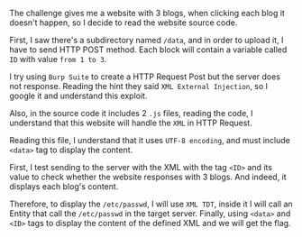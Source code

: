 The challenge gives me a website with 3 blogs, when clicking each blog it doesn't happen, so I decide to read the website source code.

First, I saw there's a subdirectory named `/data`, and in order to upload it, I have to send HTTP POST method. Each block will contain a variable called `ID` with value `from 1 to 3`.



I try using `Burp Suite` to create a HTTP Request Post but the server does not response. Reading the hint they said `XML External Injection`, so I google it and understand this exploit.


Also, in the source code it includes 2 `.js` files, reading the code, I understand that this website will handle the `XML` in HTTP Request.


Reading this file, I understand that it uses `UTF-8 encoding`, and must include `<data>` tag to display the content.


First, I test sending to the server with the XML with the tag `<ID>` and its value to check whether the website responses with 3 blogs. And indeed, it displays each blog's content.


Therefore, to display the `/etc/passwd`, I will use `XML TDT`, inside it I will call an Entity that call the `/etc/passwd` in the target server. Finally, using `<data>` and `<ID>` tags to display the content of the defined XML and we will get the flag.
